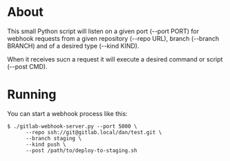 # About

This small Python script will listen on a given port (--port PORT) for webhook requests
from a given repository (--repo URL), branch (--branch BRANCH) and of a desired type 
(--kind KIND).

When it receives sucn a request it will execute a desired command or script (--post CMD).

# Running

You can start a webhook process like this:

    $ ./gitlab-webhook-server.py --port 5000 \
          --repo ssh://git@gitlab.local/dan/test.git \
          --branch staging \
          --kind push \
          --post /path/to/deploy-to-staging.sh
